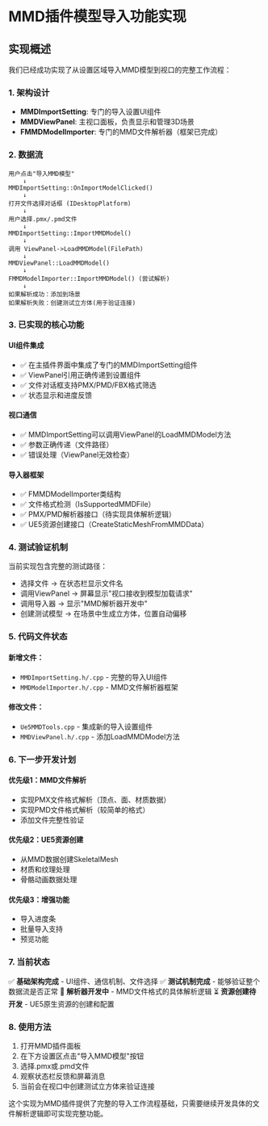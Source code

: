 # MMD插件模型导入功能实现

## 实现概述

我们已经成功实现了从设置区域导入MMD模型到视口的完整工作流程：

### 1. 架构设计

- **MMDImportSetting**: 专门的导入设置UI组件
- **MMDViewPanel**: 主视口面板，负责显示和管理3D场景
- **FMMDModelImporter**: 专门的MMD文件解析器（框架已完成）

### 2. 数据流

```
用户点击"导入MMD模型" 
    ↓
MMDImportSetting::OnImportModelClicked()
    ↓
打开文件选择对话框 (IDesktopPlatform)
    ↓
用户选择.pmx/.pmd文件
    ↓
MMDImportSetting::ImportMMDModel()
    ↓
调用 ViewPanel->LoadMMDModel(FilePath)
    ↓
MMDViewPanel::LoadMMDModel()
    ↓
FMMDModelImporter::ImportMMDModel() (尝试解析)
    ↓
如果解析成功：添加到场景
如果解析失败：创建测试立方体(用于验证连接)
```

### 3. 已实现的核心功能

#### UI组件集成
- ✅ 在主插件界面中集成了专门的MMDImportSetting组件
- ✅ ViewPanel引用正确传递到设置组件
- ✅ 文件对话框支持PMX/PMD/FBX格式筛选
- ✅ 状态显示和进度反馈

#### 视口通信
- ✅ MMDImportSetting可以调用ViewPanel的LoadMMDModel方法
- ✅ 参数正确传递（文件路径）
- ✅ 错误处理（ViewPanel无效检查）

#### 导入器框架
- ✅ FMMDModelImporter类结构
- ✅ 文件格式检测（IsSupportedMMDFile）
- ✅ PMX/PMD解析器接口（待实现具体解析逻辑）
- ✅ UE5资源创建接口（CreateStaticMeshFromMMDData）

### 4. 测试验证机制

当前实现包含完整的测试路径：
- 选择文件 → 在状态栏显示文件名
- 调用ViewPanel → 屏幕显示"视口接收到模型加载请求"
- 调用导入器 → 显示"MMD解析器开发中"
- 创建测试模型 → 在场景中生成立方体，位置自动偏移

### 5. 代码文件状态

#### 新增文件：
- `MMDImportSetting.h/.cpp` - 完整的导入UI组件
- `MMDModelImporter.h/.cpp` - MMD文件解析器框架

#### 修改文件：
- `Ue5MMDTools.cpp` - 集成新的导入设置组件
- `MMDViewPanel.h/.cpp` - 添加LoadMMDModel方法

### 6. 下一步开发计划

#### 优先级1：MMD文件解析
- 实现PMX文件格式解析（顶点、面、材质数据）
- 实现PMD文件格式解析（较简单的格式）
- 添加文件完整性验证

#### 优先级2：UE5资源创建
- 从MMD数据创建SkeletalMesh
- 材质和纹理处理
- 骨骼动画数据处理

#### 优先级3：增强功能
- 导入进度条
- 批量导入支持
- 预览功能

### 7. 当前状态

✅ **基础架构完成** - UI组件、通信机制、文件选择
✅ **测试机制完成** - 能够验证整个数据流是否正常
🔄 **解析器开发中** - MMD文件格式的具体解析逻辑
⏳ **资源创建待开发** - UE5原生资源的创建和配置

### 8. 使用方法

1. 打开MMD插件面板
2. 在下方设置区点击"导入MMD模型"按钮
3. 选择.pmx或.pmd文件
4. 观察状态栏反馈和屏幕消息
5. 当前会在视口中创建测试立方体来验证连接

这个实现为MMD插件提供了完整的导入工作流程基础，只需要继续开发具体的文件解析逻辑即可实现完整功能。
